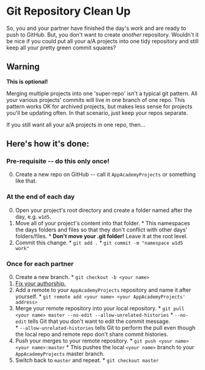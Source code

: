 # Git Repository Clean Up

So, you and your partner have finished the day's work and are ready
to push to GitHub. But, you don't want to create _another_ repository. Wouldn't it be nice if you could put all your a/A projects into one tidy  repository and still keep all your pretty green commit squares?

## Warning

__This is optional!__

Merging multiple projects into one 'super-repo' isn't a typical git pattern. All your various projects' commits will live in one branch of one repo. This pattern works OK for archived projects, but makes less sense for projects you'll be updating often. In that scenario, just keep your repos separate.

If you still want all your a/A projects in one repo, then...

## Here's how it's done:

### Pre-requisite -- do this only once!
  0. Create a new repo on GitHub -- call it `AppAcademyProjects` or something like that.

### At the end of each day
  0. Open your project's root directory and create a folder named after the day, e.g. `w1d5`.
  0. Move all of your project's content into that folder.
    * This namespaces the days folders and files so that they don't conflict with other days' folders/files.
    * **Don't move your .git folder!** Leave it at the root level.
  0. Commit this change.
    * `git add .`
    * `git commit -m "namespace w1d5 work"`

### Once for each partner
  0. Create a new branch.
    * `git checkout -b <your name>`
  0. [Fix your authorship.](git-fix-authorship.md)
  0. Add a remote to your `AppAcademyProjects` repository and name it after yourself.
    * `git remote add <your name> <your AppAcademyProjects' address>`
  0. Merge your remote repository into your local repository.
    * `git pull <your name> master --no-edit --allow-unrelated-histories`
    * `--no-edit` tells Git that you don't want to edit the commit message.  
    * `--allow-unrelated-histories` tells Git to perform the pull even though the local repo and remote repo don't share commit histories.
  0. Push your merges to your remote repository.
    * `git push <your name> <your name>:master`
    * This pushes the local `<your name>` branch to your `AppAcademyProjects` master branch.
  0. Switch back to `master` and repeat.
    * `git checkout master`

